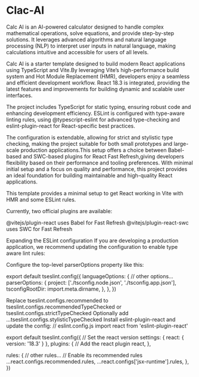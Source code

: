 # Clac-AI
Calc AI is an AI-powered calculator designed to handle complex mathematical operations, solve equations, and provide step-by-step solutions. It leverages advanced algorithms and natural language processing (NLP) to interpret user inputs in natural language, making calculations intuitive and accessible for users of all levels.

Calc AI is a starter template designed to build modern React applications using TypeScript and Vite.By leveraging Vite’s high-performance build system and Hot Module Replacement (HMR), developers enjoy a seamless and efficient development workflow. React 18.3 is integrated, providing the latest features and improvements for building dynamic and scalable user interfaces.

The project includes TypeScript for static typing, ensuring robust code and enhancing development efficiency. ESLint is configured with type-aware linting rules, using @typescript-eslint for advanced type-checking and eslint-plugin-react for React-specific best practices.

The configuration is extendable, allowing for strict and stylistic type checking, making the project suitable for both small prototypes and large-scale production applications.This setup offers a choice between Babel-based and SWC-based plugins for React Fast Refresh,giving developers flexibility based on their performance and tooling preferences. With minimal initial setup and a focus on quality and performance, this project provides an ideal foundation for building maintainable and high-quality React applications.

This template provides a minimal setup to get React working in Vite with HMR and some ESLint rules.

Currently, two official plugins are available:

@vitejs/plugin-react uses Babel for Fast Refresh
@vitejs/plugin-react-swc uses SWC for Fast Refresh

Expanding the ESLint configuration
If you are developing a production application, we recommend updating the configuration to enable type aware lint rules:

Configure the top-level parserOptions property like this:

export default tseslint.config({
  languageOptions: {
    // other options...
    parserOptions: {
      project: ['./tsconfig.node.json', './tsconfig.app.json'],
      tsconfigRootDir: import.meta.dirname,
    },
  },
})

Replace tseslint.configs.recommended to tseslint.configs.recommendedTypeChecked or tseslint.configs.strictTypeChecked
Optionally add ...tseslint.configs.stylisticTypeChecked
Install eslint-plugin-react and update the config:
// eslint.config.js
import react from 'eslint-plugin-react'

export default tseslint.config({
  // Set the react version
  settings: { react: { version: '18.3' } },
  plugins: {
    // Add the react plugin
    react,
  },
  
  rules: {
    // other rules...
    // Enable its recommended rules
    ...react.configs.recommended.rules,
    ...react.configs['jsx-runtime'].rules,
  },
})

